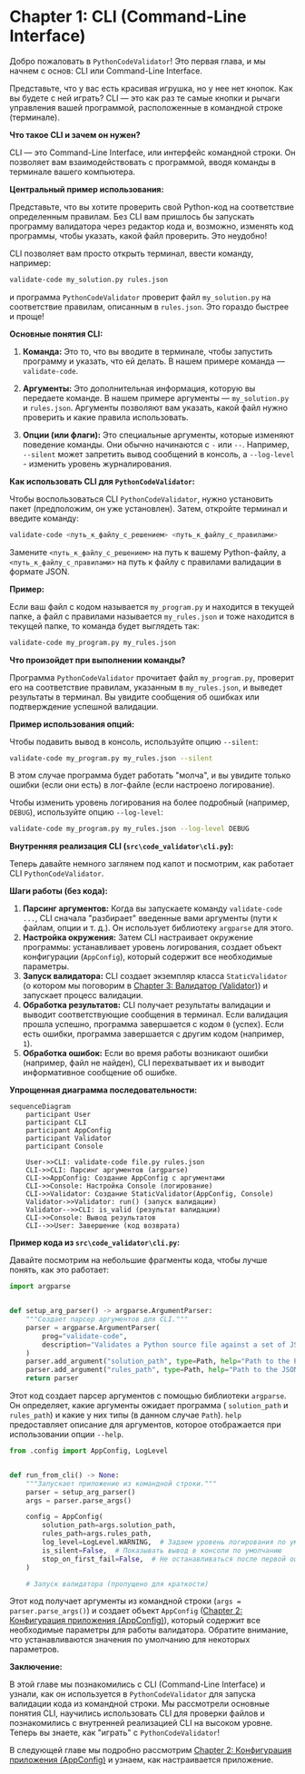 # Chapter 1: CLI (Command-Line Interface)

Добро пожаловать в `PythonCodeValidator`! Это первая глава, и мы начнем с основ: CLI или Command-Line Interface.

Представьте, что у вас есть красивая игрушка, но у нее нет кнопок. Как вы будете с ней играть? CLI — это как раз те
самые кнопки и рычаги управления вашей программой, расположенные в командной строке (терминале).

**Что такое CLI и зачем он нужен?**

CLI — это Command-Line Interface, или интерфейс командной строки. Он позволяет вам взаимодействовать с программой, вводя
команды в терминале вашего компьютера.

**Центральный пример использования:**

Представьте, что вы хотите проверить свой Python-код на соответствие определенным правилам. Без CLI вам пришлось бы
запускать программу валидатора через редактор кода и, возможно, изменять код программы, чтобы указать, какой файл
проверить. Это неудобно!

CLI позволяет вам просто открыть терминал, ввести команду, например:

```bash
validate-code my_solution.py rules.json
```

и программа `PythonCodeValidator` проверит файл `my_solution.py` на соответствие правилам, описанным в `rules.json`. Это
гораздо быстрее и проще!

**Основные понятия CLI:**

1. **Команда:** Это то, что вы вводите в терминале, чтобы запустить программу и указать, что ей делать. В нашем примере
   команда — `validate-code`.

2. **Аргументы:** Это дополнительная информация, которую вы передаете команде. В нашем примере аргументы —
   `my_solution.py` и `rules.json`. Аргументы позволяют вам указать, какой файл нужно проверить и какие правила
   использовать.

3. **Опции (или флаги):** Это специальные аргументы, которые изменяют поведение команды. Они обычно начинаются с `-` или
   `--`. Например, `--silent` может запретить вывод сообщений в консоль, а `--log-level` - изменить уровень
   журналирования.

**Как использовать CLI для `PythonCodeValidator`:**

Чтобы воспользоваться CLI `PythonCodeValidator`, нужно установить пакет (предположим, он уже установлен). Затем,
откройте терминал и введите команду:

```bash
validate-code <путь_к_файлу_с_решением> <путь_к_файлу_с_правилами>
```

Замените `<путь_к_файлу_с_решением>` на путь к вашему Python-файлу, а `<путь_к_файлу_с_правилами>` на путь к файлу с
правилами валидации в формате JSON.

**Пример:**

Если ваш файл с кодом называется `my_program.py` и находится в текущей папке, а файл с правилами называется
`my_rules.json` и тоже находится в текущей папке, то команда будет выглядеть так:

```bash
validate-code my_program.py my_rules.json
```

**Что произойдет при выполнении команды?**

Программа `PythonCodeValidator` прочитает файл `my_program.py`, проверит его на соответствие правилам, указанным в
`my_rules.json`, и выведет результаты в терминал. Вы увидите сообщения об ошибках или подтверждение успешной валидации.

**Пример использования опций:**

Чтобы подавить вывод в консоль, используйте опцию `--silent`:

```bash
validate-code my_program.py my_rules.json --silent
```

В этом случае программа будет работать "молча", и вы увидите только ошибки (если они есть) в лог-файле (если настроено
логирование).

Чтобы изменить уровень логирования на более подробный (например, `DEBUG`), используйте опцию `--log-level`:

```bash
validate-code my_program.py my_rules.json --log-level DEBUG
```

**Внутренняя реализация CLI (`src\code_validator\cli.py`):**

Теперь давайте немного заглянем под капот и посмотрим, как работает CLI `PythonCodeValidator`.

**Шаги работы (без кода):**

1. **Парсинг аргументов:** Когда вы запускаете команду `validate-code ...`, CLI сначала "разбирает" введенные вами
   аргументы (пути к файлам, опции и т. д.). Он использует библиотеку `argparse` для этого.
2. **Настройка окружения:** Затем CLI настраивает окружение программы: устанавливает уровень логирования, создает объект
   конфигурации (`AppConfig`), который содержит все необходимые параметры.
3. **Запуск валидатора:**  CLI создает экземпляр класса `StaticValidator` (о котором мы поговорим
   в [Chapter 3: Валидатор (Validator)](03_валидатор__validator__.md)) и запускает процесс валидации.
4. **Обработка результатов:** CLI получает результаты валидации и выводит соответствующие сообщения в терминал. Если
   валидация прошла успешно, программа завершается с кодом `0` (успех). Если есть ошибки, программа завершается с другим
   кодом (например, `1`).
5. **Обработка ошибок:** Если во время работы возникают ошибки (например, файл не найден), CLI перехватывает их и
   выводит информативное сообщение об ошибке.

**Упрощенная диаграмма последовательности:**

```mermaid
sequenceDiagram
    participant User
    participant CLI
    participant AppConfig
    participant Validator
    participant Console

    User->>CLI: validate-code file.py rules.json
    CLI->>CLI: Парсинг аргументов (argparse)
    CLI->>AppConfig: Создание AppConfig с аргументами
    CLI->>Console: Настройка Console (логирование)
    CLI->>Validator: Создание StaticValidator(AppConfig, Console)
    Validator->>Validator: run() (запуск валидации)
    Validator-->>CLI: is_valid (результат валидации)
    CLI->>Console: Вывод результатов
    CLI-->>User: Завершение (код возврата)
```

**Пример кода из `src\code_validator\cli.py`:**

Давайте посмотрим на небольшие фрагменты кода, чтобы лучше понять, как это работает:

```python
import argparse


def setup_arg_parser() -> argparse.ArgumentParser:
    """Создает парсер аргументов для CLI."""
    parser = argparse.ArgumentParser(
        prog="validate-code",
        description="Validates a Python source file against a set of JSON rules.",
    )
    parser.add_argument("solution_path", type=Path, help="Path to the Python solution file to validate.")
    parser.add_argument("rules_path", type=Path, help="Path to the JSON file with validation rules.")
    return parser
```

Этот код создает парсер аргументов с помощью библиотеки `argparse`. Он определяет, какие аргументы ожидает программа (
`solution_path` и `rules_path`) и какие у них типы (в данном случае `Path`). `help` предоставляет описание для
аргументов, которое отображается при использовании опции `--help`.

```python
from .config import AppConfig, LogLevel


def run_from_cli() -> None:
    """Запускает приложение из командной строки."""
    parser = setup_arg_parser()
    args = parser.parse_args()

    config = AppConfig(
        solution_path=args.solution_path,
        rules_path=args.rules_path,
        log_level=LogLevel.WARNING,  # Задаем уровень логирования по умолчанию
        is_silent=False,  # Показывать вывод в консоли по умолчанию
        stop_on_first_fail=False,  # Не останавливаться после первой ошибки
    )

    # Запуск валидатора (пропущено для краткости)
```

Этот код получает аргументы из командной строки (`args = parser.parse_args()`) и создает объект
`AppConfig` ([Chapter 2: Конфигурация приложения (AppConfig)](02_конфигурация_приложения__appconfig__.md)), который
содержит все необходимые параметры для работы валидатора. Обратите внимание, что устанавливаются значения по умолчанию
для некоторых параметров.

**Заключение:**

В этой главе мы познакомились с CLI (Command-Line Interface) и узнали, как он используется в `PythonCodeValidator` для
запуска валидации кода из командной строки. Мы рассмотрели основные понятия CLI, научились использовать CLI для проверки
файлов и познакомились с внутренней реализацией CLI на высоком уровне. Теперь вы знаете, как "играть" с
`PythonCodeValidator`!

В следующей главе мы подробно
рассмотрим [Chapter 2: Конфигурация приложения (AppConfig)](02_конфигурация_приложения__appconfig__.md) и узнаем, как
настраивается приложение.
